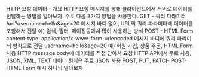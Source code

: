 HTTP 요청 데이터 - 개요
HTTP 요청 메시지를 통해 클라이언트에서 서버로 데이터를 전달하는 방법을 알아보자.
주로 다음 3가지 방법을 사용한다.
GET - 쿼리 파라미터
/url?username=hello&age=20
메시지 바디 없이, URL의 쿼리 파라미터에 데이터를 포함해서 전달
예) 검색, 필터, 페이징등에서 많이 사용하는 방식
POST - HTML Form
content-type: application/x-www-form-urlencoded
메시지 바디에 쿼리 파리미터 형식으로 전달 username=hello&age=20
예) 회원 가입, 상품 주문, HTML Form 사용
HTTP message body에 데이터를 직접 담아서 요청
HTTP API에서 주로 사용, JSON, XML, TEXT
데이터 형식은 주로 JSON 사용
POST, PUT, PATCH
POST- HTML Form 예시
하나씩 알아보자
